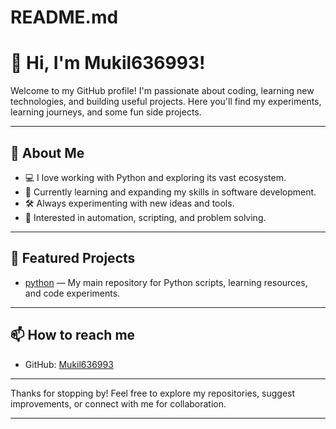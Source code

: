 # README.md
# 👋 Hi, I'm Mukil636993!

Welcome to my GitHub profile! I'm passionate about coding, learning new technologies, and building useful projects. Here you'll find my experiments, learning journeys, and some fun side projects.

---

## 🚀 About Me

- 💻 I love working with Python and exploring its vast ecosystem.
- 🌱 Currently learning and expanding my skills in software development.
- 🛠️ Always experimenting with new ideas and tools.
- 🎯 Interested in automation, scripting, and problem solving.

---

## 📂 Featured Projects

- [python](https://github.com/Mukil636993/python) — My main repository for Python scripts, learning resources, and code experiments.

---

## 📫 How to reach me

- GitHub: [Mukil636993](https://github.com/Mukil636993)

---

Thanks for stopping by! Feel free to explore my repositories, suggest improvements, or connect with me for collaboration.

---
